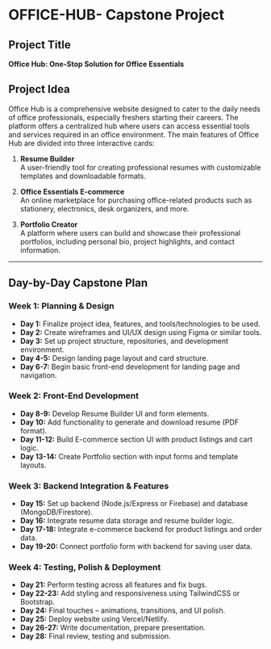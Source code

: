 # OFFICE-HUB- Capstone Project
 
## Project Title
**Office Hub: One-Stop Solution for Office Essentials**

## Project Idea

Office Hub is a comprehensive website designed to cater to the daily needs of office professionals, especially freshers starting their careers. The platform offers a centralized hub where users can access essential tools and services required in an office environment. The main features of Office Hub are divided into three interactive cards:

1. **Resume Builder**  
   A user-friendly tool for creating professional resumes with customizable templates and downloadable formats.

2. **Office Essentials E-commerce**  
   An online marketplace for purchasing office-related products such as stationery, electronics, desk organizers, and more.

3. **Portfolio Creator**  
   A platform where users can build and showcase their professional portfolios, including personal bio, project highlights, and contact information.

---

## Day-by-Day Capstone Plan

### Week 1: Planning & Design
- **Day 1:** Finalize project idea, features, and tools/technologies to be used.
- **Day 2:** Create wireframes and UI/UX design using Figma or similar tools.
- **Day 3:** Set up project structure, repositories, and development environment.
- **Day 4-5:** Design landing page layout and card structure.
- **Day 6-7:** Begin basic front-end development for landing page and navigation.

### Week 2: Front-End Development
- **Day 8-9:** Develop Resume Builder UI and form elements.
- **Day 10:** Add functionality to generate and download resume (PDF format).
- **Day 11-12:** Build E-commerce section UI with product listings and cart logic.
- **Day 13-14:** Create Portfolio section with input forms and template layouts.

### Week 3: Backend Integration & Features
- **Day 15:** Set up backend (Node.js/Express or Firebase) and database (MongoDB/Firestore).
- **Day 16:** Integrate resume data storage and resume builder logic.
- **Day 17-18:** Integrate e-commerce backend for product listings and order data.
- **Day 19-20:** Connect portfolio form with backend for saving user data.

### Week 4: Testing, Polish & Deployment
- **Day 21:** Perform testing across all features and fix bugs.
- **Day 22-23:** Add styling and responsiveness using TailwindCSS or Bootstrap.
- **Day 24:** Final touches – animations, transitions, and UI polish.
- **Day 25:** Deploy website using Vercel/Netlify.
- **Day 26-27:** Write documentation, prepare presentation.
- **Day 28:** Final review, testing and submission.